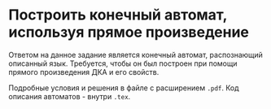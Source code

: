 # Построить конечный автомат, используя прямое произведение

Ответом на данное задание является конечный автомат, распознающий описанный язык.
Требуется, чтобы он был построен при помощи прямого произведения ДКА и его свойств.

Подробные условия и решения в файле с расширением `.pdf`.
Код описания автоматов - внутри `.tex`.
